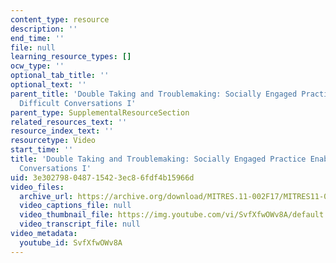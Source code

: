 ```yaml
---
content_type: resource
description: ''
end_time: ''
file: null
learning_resource_types: []
ocw_type: ''
optional_tab_title: ''
optional_text: ''
parent_title: 'Double Taking and Troublemaking: Socially Engaged Practice Enabling
  Difficult Conversations I'
parent_type: SupplementalResourceSection
related_resources_text: ''
resource_index_text: ''
resourcetype: Video
start_time: ''
title: 'Double Taking and Troublemaking: Socially Engaged Practice Enabling Difficult
  Conversations I'
uid: 3e302798-0487-1542-3ec8-6fdf4b15966d
video_files:
  archive_url: https://archive.org/download/MITRES.11-002F17/MITRES11-002F17_Video_04_300k.mp4
  video_captions_file: null
  video_thumbnail_file: https://img.youtube.com/vi/SvfXfwOWv8A/default.jpg
  video_transcript_file: null
video_metadata:
  youtube_id: SvfXfwOWv8A
---
```

